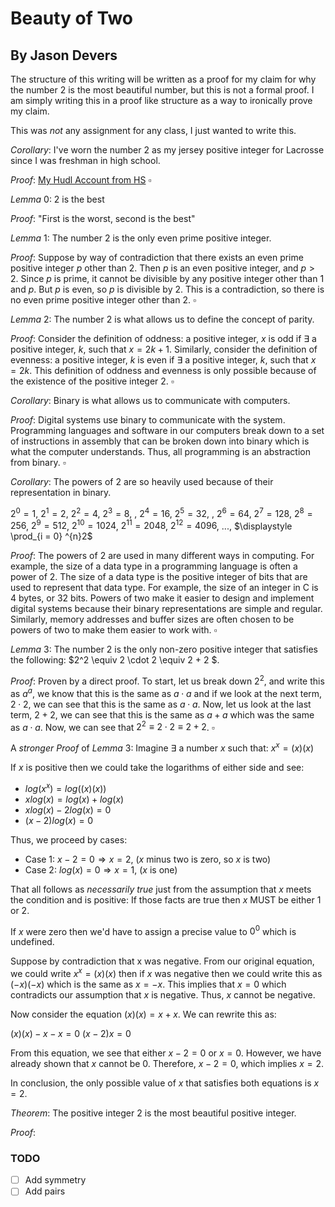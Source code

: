 # Beauty of Two

## By Jason Devers

The structure of this writing will be written as a proof for my claim for why the number $2$ is the most beautiful number, but this is not a formal proof. I am simply writing this in a proof like structure as a way to ironically prove my claim.

This was *not* any assignment for any class, I just wanted to write this.

$Corollary:$ I've worn the number $2$ as my jersey positive integer for Lacrosse since I was freshman in high school.

$Proof:$  [My Hudl Account from HS](https://www.hudl.com/profile/8521344/Jason-Devers) $\square$

$Lemma$ $0$: 2 is the best

$Proof:$ "First is the worst, second is the best"

$Lemma$ $1$: The number $2$ is the only even prime positive integer.

$Proof:$ Suppose by way of contradiction that there exists an even prime positive integer $p$ other than $2$. Then $p$ is an even positive integer, and $p > 2$. Since $p$ is prime, it cannot be divisible by any positive integer other than 1 and $p$. But $p$ is even, so $p$ is divisible by $2$. This is a contradiction, so there is no even prime positive integer other than $2$. $\square$

$Lemma$ $2$: The number $2$ is what allows us to define the concept of parity.

$Proof:$ Consider the definition of oddness: a positive integer, $x$ is odd if $\exists$ a positive integer, $k$, such that $x = 2k + 1$. Similarly, consider the definition of evenness: a positive integer, $k$ is even if $\exists$ a positive integer, $k$, such that $x = 2k$. This definition of oddness and evenness is only possible because of the existence of the positive integer $2$. $\square$

$Corollary:$ Binary is what allows us to communicate with computers.

$Proof:$ Digital systems use binary to communicate with the system. Programming languages and software in our computers break down to a set of instructions in assembly that can be broken down into binary which is what the computer understands. Thus, all programming is an abstraction from binary. $\square$

$Corollary:$ The powers of $2$ are so heavily used because of their representation in binary.

$2^0 = 1$, $2^1=2$, $2^2=4$, $2^3=8$, , $2^4=16$, $2^5=32$, , $2^6=64$, $2^7=128$, $2^8=256$, $2^9=512$, $2^{10}=1024$, $2^{11}=2048$, $2^{12}=4096$, ..., $\displaystyle \prod_{i = 0} ^{n}2$  

$Proof:$ The powers of $2$ are used in many different ways in computing. For example, the size of a data type in a programming language is often a power of $2$. The size of a data type is the positive integer of bits that are used to represent that data type. For example, the size of an integer in C is $4$ bytes, or $32$ bits. Powers of two make it easier to design and implement digital systems because their binary representations are simple and regular. Similarly, memory addresses and buffer sizes are often chosen to be powers of two to make them easier to work with. $\square$

$Lemma$ $3$: The number $2$ is the only non-zero positive integer that satisfies the following: $2^2 \equiv  2 \cdot 2 \equiv 2 + 2 $.

$Proof:$ Proven by a direct proof. To start, let us break down $2^2$, and write this as $a^a$, we know that this is the same as $a \cdot a$ and if we look at the next term, $2 \cdot 2$, we can see that this is the same as $a \cdot a$. Now, let us look at the last term, $2 + 2$, we can see that this is the same as $a + a$ which was the same as $a \cdot a$. Now, we can see that $2^2 \equiv 2 \cdot 2 \equiv 2 + 2$. $\square$

A *stronger* $Proof$ of $Lemma$ $3$: Imagine $\exists$ a number $x$ such that: $x^x = (x)(x)$

If $x$ is positive then we could take the logarithms of either side and see:

- $log(x^x) = log((x)(x))$
- $x log(x) = log(x) + log(x)$
- $x log(x) - 2log(x) = 0$
- $(x-2)log(x) = 0$

Thus, we proceed by cases:

- Case 1: $x-2=0 \Rightarrow x=2$, ($x$ minus two is zero, so $x$ is two)
- Case 2: $log(x) = 0 \Rightarrow x=1$, ($x$ is one)

That all follows as *necessarily true* just from the assumption that $x$ meets the condition and is positive: If those facts are true then $x$ MUST be either $1$ or $2$.

If $x$ were zero then we'd have to assign a precise value to $0^0$ which is undefined.

Suppose by contradiction that x was negative. From our original equation, we could write $x^x = (x)(x)$ then if $x$ was negative then we could write this as $(-x)(-x)$ which is the same as $x = -x$. This implies that $x = 0$ which contradicts our assumption that $x$ is negative. Thus, $x$ cannot be negative.

Now consider the equation $(x)(x) = x + x$. We can rewrite this as:

$(x)(x) - x -x = 0$
$(x-2)x=0$

From this equation, we see that either $x-2 = 0$ or $x = 0$. However, we have already shown that $x$ cannot be $0$. Therefore, $x-2 = 0$, which implies $x = 2$.

In conclusion, the only possible value of $x$ that satisfies both equations is $x = 2$.

$Theorem:$ The positive integer $2$ is the most beautiful positive integer.

$Proof:$

### TODO

- [ ] Add symmetry
- [ ] Add pairs
